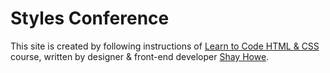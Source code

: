 # Styles Conference

This site is created by following instructions of [Learn to Code HTML & CSS](https://learn.shayhowe.com/html-css/) course, written by designer & front-end developer [Shay Howe](http://shayhowe.com/).

